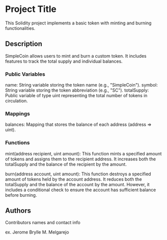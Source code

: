 # Project Title

This Solidity project implements a basic token with minting and burning functionalities.

## Description

SimpleCoin allows users to mint and burn a custom token. It includes features to track the total supply and individual balances.

### Public Variables

name: String variable storing the token name (e.g., "SimpleCoin").
symbol: String variable storing the token abbreviation (e.g., "SC").
totalSupply: Public variable of type uint representing the total number of tokens in circulation.

### Mappings

balances: Mapping that stores the balance of each address (address => uint).

### Functions

mint(address recipient, uint amount): This function mints a specified amount of tokens and assigns them to the recipient address. It increases both the totalSupply and the balance of the recipient by the amount.

burn(address account, uint amount): This function destroys a specified amount of tokens held by the account address. It reduces both the totalSupply and the balance of the account by the amount. However, it includes a conditional check to ensure the account has sufficient balance before burning.

## Authors

Contributors names and contact info

ex. Jerome Brylle M. Melgarejo
